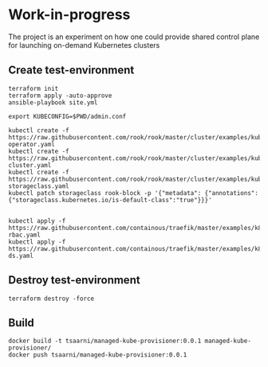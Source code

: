 
# Work-in-progress

The project is an experiment on how one could provide shared control plane for launching on-demand Kubernetes clusters



## Create test-environment

    terraform init
    terraform apply -auto-approve
    ansible-playbook site.yml

    export KUBECONFIG=$PWD/admin.conf

    kubectl create -f https://raw.githubusercontent.com/rook/rook/master/cluster/examples/kubernetes/rook-operator.yaml
    kubectl create -f https://raw.githubusercontent.com/rook/rook/master/cluster/examples/kubernetes/rook-cluster.yaml
    kubectl create -f https://raw.githubusercontent.com/rook/rook/master/cluster/examples/kubernetes/rook-storageclass.yaml
    kubectl patch storageclass rook-block -p '{"metadata": {"annotations":{"storageclass.kubernetes.io/is-default-class":"true"}}}'


    kubectl apply -f https://raw.githubusercontent.com/containous/traefik/master/examples/k8s/traefik-rbac.yaml
    kubectl apply -f https://raw.githubusercontent.com/containous/traefik/master/examples/k8s/traefik-ds.yaml


## Destroy test-environment

    terraform destroy -force




## Build

    docker build -t tsaarni/managed-kube-provisioner:0.0.1 managed-kube-provisioner/
    docker push tsaarni/managed-kube-provisioner:0.0.1

